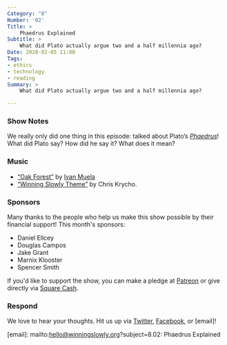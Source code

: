 ```yaml
---
Category: "8"
Number: '02'
Title: >
    Phaedrus Explained
Subtitle: >
    What did Plato actually argue two and a half millennia ago?
Date: 2020-02-05 11:00
Tags:
- ethics
- technology
- reading
Summary: >
    What did Plato actually argue two and a half millennia ago?

---
```


### Show Notes

We really only did one thing in this episode: talked about Plato’s [<cite>Phaedrus</cite>][Phaedrus]! What did Plato say? How did he say it? What does it mean?

[Phaedrus]: https://www.alibris.com/booksearch?keyword=phaedrus
[ee]: https://en.wikipedia.org/wiki/Elizabeth_Eisenstein

### Music

* [“Oak Forest”](https://soundcloud.com/ivanmuela/oak-forest) by [Ivan Muela](https://soundcloud.com/ivanmuela)
* [“Winning Slowly Theme”](https://soundcloud.com/chriskrycho/winning-slowly) by Chris Krycho.

### Sponsors

Many thanks to the people who help us make this show possible by their financial support! This month's sponsors:

* Daniel Ellcey
* Douglas Campos
* Jake Grant
* Marnix Klooster
* Spencer Smith

If you'd like to support the show, you can make a pledge at <a href='https://www.patreon.com/winningslowly' rel='payment'>Patreon</a> or give directly via [Square Cash](https://cash.me/$winningslowly).

### Respond

We love to hear your thoughts. Hit us up via [Twitter](https://www.twitter.com/winningslowly), [Facebook](https://www.facebook.com/winningslowlypodcast), or [email]!

[email]: mailto:hello@winningslowly.org?subject=8.02: Phaedrus Explained
